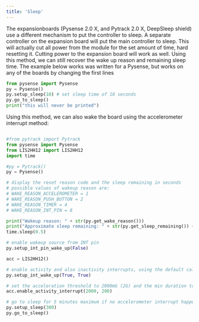 ```yaml
---
title: 'Sleep'
---
```


The expansionboards (Pysense 2.0 X, and Pytrack 2.0 X, DeepSleep shield) use a different mechanism to put the controller to sleep. A separate controller on the expansion board will put the main controller to sleep. This will actually cut all power from the module for the set amount of time, hard resetting it. Cutting power to the expansion board will work as well. Using this method, we can still recover the wake up reason and remaining sleep time. The example below works was written for a Pysense, but works on any of the boards by changing the first lines

```python
from pysense import Pysense
py = Pysense()
py.setup_sleep(10) # set sleep time of 10 seconds
py.go_to_sleep()
print("this will never be printed")
```
Using this method, we can also wake the board using the accelerometer interrupt method:

```python

#from pytrack import Pytrack
from pysense import Pysense
from LIS2HH12 import LIS2HH12
import time

#py = Pytrack()
py = Pysense()

# display the reset reason code and the sleep remaining in seconds
# possible values of wakeup reason are:
# WAKE_REASON_ACCELEROMETER = 1
# WAKE_REASON_PUSH_BUTTON = 2
# WAKE_REASON_TIMER = 4
# WAKE_REASON_INT_PIN = 8

print("Wakeup reason: " + str(py.get_wake_reason()))
print("Approximate sleep remaining: " + str(py.get_sleep_remaining()) + " sec")
time.sleep(0.5)

# enable wakeup source from INT pin
py.setup_int_pin_wake_up(False)

acc = LIS2HH12()

# enable activity and also inactivity interrupts, using the default callback handler
py.setup_int_wake_up(True, True)

# set the acceleration threshold to 2000mG (2G) and the min duration to 200ms
acc.enable_activity_interrupt(2000, 200)

# go to sleep for 5 minutes maximum if no accelerometer interrupt happens
py.setup_sleep(300)
py.go_to_sleep()
```